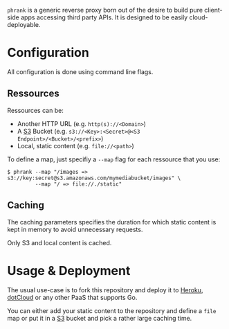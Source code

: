 `phrank` is a generic reverse proxy born out of the desire to build
pure client-side apps accessing third party APIs. It is designed to be
easily cloud-deployable.

# Configuration
All configuration is done using command line flags.

## Ressources
Ressources can be:

* Another HTTP URL (e.g. `http(s)://<Domain>`)
* A [S3][3] Bucket (e.g. `s3://<Key>:<Secret>@<S3 Endpoint>/<Bucket>/<prefix>`)
* Local, static content (e.g. `file://<path>`)

To define a map, just specifiy a `--map` flag for each ressource that you use:

	$ phrank --map "/images => s3://key:secret@s3.amazonaws.com/mymediabucket/images" \
	         --map "/ => file://./static"

## Caching
The caching parameters specifies the duration for which static content is kept in
memory to avoid unnecessary requests.

Only S3 and local content is cached.

# Usage & Deployment
The usual use-case is to fork this repository and deploy it to [Heroku][1],
[dotCloud][2] or any other PaaS that supports Go.

You can either add your static content to the repository and define a `file` map
or put it in a [S3][3] bucket and pick a rather large caching time.

[1]: http://heroku.com
[2]: http://dotcloud.com
[3]: http://aws.amazon.com/s3

